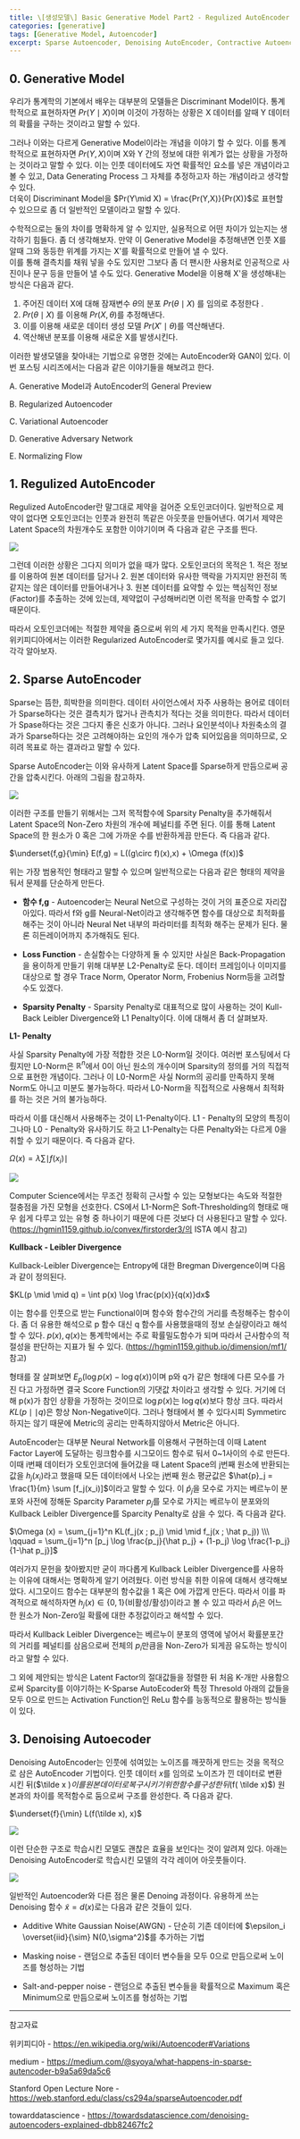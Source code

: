 ```yaml
---
title: \[생성모델\] Basic Generative Model Part2 - Regulized AutoEncoder
categories: [generative]
tags: [Generative Model, Autoencoder]
excerpt: Sparse Autoencoder, Denoising AutoEncoder, Contractive Autoencoderㅇ
---
```






## 0. Generative Model

 우리가 통계학의 기본에서 배우는 대부분의 모델들은 Discriminant Model이다. 통계학적으로 표현하자면 $Pr(Y \mid X)$이며 이것이 가정하는 상황은 X 데이터를 알때 Y 데이터의 확률을 구하는 것이라고 말할 수 있다.  

 그러나 이와는 다르게 Generative Model이라는 개념을 이야기 할 수 있다. 이를 통계학적으로 표현하자면 $Pr(Y,X)$이며 X와 Y 간의 정보에 대한 위계가 없는 상황을 가정하는 것이라고 말할 수 있다.
 이는 인풋 데이터에도 자연 확률적인 요소를 넣은 개념이라고 볼 수 있고, Data Generating Process 그 자체를 추정하고자 하는 개념이라고 생각할 수 있다.  
 더욱이 Discriminant Model을 $Pr(Y\mid X) = \frac{Pr(Y,X)}{Pr(X)}$로 표현할 수 있으므로 좀 더 일반적인 모델이라고 말할 수 있다.  



 수학적으로는 둘의 차이를 명확하게 알 수 있지만, 실용적으로 어떤 차이가 있는지는 생각하기 힘들다. 좀 더 생각해보자. 만약 이 Generative Model을 추정해낸면 인풋 X를 알때 그와 동등한 위계를 가지는 X'를 확률적으로 만들어 낼 수 있다.  
 이를 통해 결측치를 채워 넣을 수도 있지만 그보다 좀 더 팬시한 사용처로 인공적으로 사진이나 문구 등을 만들어 낼 수도 있다. Generative Model을 이용해 X'을 생성해내는 방식은 다음과 같다. 

1. 주어진 데이터 X에 대해 잠재변수 $\theta$의 분포 $Pr(\theta \mid X)$ 를 임의로 추정한다 .
2. $Pr(\theta \mid X)$ 를 이용해 $Pr(X,\theta)$를 추정해낸다. 
3. 이를 이용해 새로운 데이터 생성 모델 $Pr(X' \mid \theta)$를 역산해낸다.
4. 역산해낸 분포를 이용해 새로운 X를 발생시킨다.  



  이러한 발생모델을 찾아내는 기법으로 유명한 것에는 AutoEncoder와 GAN이 있다. 이번 포스팅 시리즈에서는 다음과 같은 이야기들을 해보려고 한다.

A. Generative Model과 AutoEncoder의 General Preview

B. Regularized Autoencoder

C. Variational Autoencoder

D. Generative Adversary Network

E. Normalizing Flow



## 1.  Regulized AutoEncoder

Regulized AutoEncoder란 말그대로 제약을 걸어준 오토인코더이다. 일반적으로 제약이 없다면 오토인코더는 인풋과 완전히 똑같은 아웃풋을 만들어낸다. 여기서 제약은 Latent Space의 차원개수도 포함한 이야기이며 즉 다음과 같은 구조를 띈다. 

![](/assets/img/post/2020-10-07/figure1.PNG)

그런데 이러한 상황은 그다지 의미가 없을 때가 많다. 오토인코더의 목적은 1. 적은 정보를 이용하여 원본 데이터를 담거나 2. 원본 데이터와 유사한 맥락을 가지지만 완전히 똑같지는 않은 데이터를 만들어내거나 3. 원본 데이터를 요약할 수 있는 핵심적인 정보(Factor)를 추출하는 것에 있는데, 제약없이 구성해버리면 이런 목적을 만족할 수 없기 때문이다. 

 따라서 오토인코더에는 적절한 제약을 줌으로써 위의 세 가지 목적을 만족시킨다. 영문 위키피디아에서는 이러한 Regularized AutoEncoder로 몇가지를 예시로 들고 있다. 각각 알아보자. 





## 2. Sparse AutoEncoder

Sparse는 뜸한, 희박한을 의미한다. 데이터 사이언스에서 자주 사용하는 용어로 데이터가 Sparse하다는 것은 결측치가 많거나 관측치가 적다는 것을 의미한다. 따라서 데이터가 Spase하다는 것은 그다지 좋은 신호가 아니다. 그러나 요인분석이나 차원축소의 결과가 Sparse하다는 것은 고려해야하는 요인의 개수가 압축 되어있음을 의미하므로, 오히려 목표로 하는 결과라고 말할 수 있다.

 Sparse AutoEncoder는 이와 유사하게 Latent Space를 Sparse하게 만듬으로써 공간을 압축시킨다. 아래의 그림을 참고하자. 

![](/assets/img/post/2020-10-07/figure2.PNG)



 이러한 구조를 만들기 위해서는 그저 목적함수에 Sparsity Penalty을 추가해줘서 Latent Space의 Non-Zero 차원의 개수에 페널티를 주면 된다. 이를 통해 Latent Space의 한 원소가 0 혹은 그에 가까운 수를 반환하게끔 만든다. 즉 다음과 같다. 

$\underset{f,g}{\min} E(f,g) = L((g\circ f)(x),x) + \Omega (f(x))$

위는 가장 범용적인 형태라고 말할 수 있으며 일반적으로는 다음과 같은 형태의 제약을 둬서 문제를 단순하게 만든다. 

- **함수 f,g** - Autoencoder는 Neural Net으로 구성하는 것이 거의 표준으로 자리잡아있다. 따라서 f와 g를 Neural-Net이라고 생각해주면 함수를 대상으로 최적화를 해주는 것이 아니라 Neural Net 내부의 파라미터를 최적화 해주는 문제가 된다. 물론 히든레이어까지 추가해줘도 된다.  

- **Loss Function** -  손실함수는 다양하게 둘 수 있지만 사실은 Back-Propagation을 용이하게 만들기 위해 대부분 L2-Penalty로 둔다. 데이터 프레임이나 이미지를 대상으로 할 경우 Trace Norm, Operator Norm, Frobenius Norm등을 고려할 수도 있겠다. 
- **Sparsity Penalty** - Sparsity Penalty로 대표적으로 많이 사용하는 것이 Kull-Back Leibler Divergence와 L1 Penalty이다. 이에 대해서 좀 더 살펴보자. 



**L1- Penalty**

 사실 Sparsity Penalty에 가장 적합한 것은 L0-Norm일 것이다. 여러번 포스팅에서 다뤘지만 L0-Norm은 $\mathbb{R}^n$에서 0이 아닌 원소의 개수이며 Sparsity의 정의를 거의 직접적으로 표현한 개념이다. 그러나 이 L0-Norm은 사실 Norm의 공리를 만족하지 못해 Norm도 아니고 미분도 불가능하다. 따라서 L0-Norm을 직접적으로 사용해서 최적화를 하는 것은 거의 불가능하다. 

 따라서 이를 대신해서 사용해주는 것이 L1-Penalty이다.  L1 - Penalty의 모양의 특징이 그나마 L0 - Penalty와 유사하기도 하고 L1-Penalty는 다른 Penalty와는 다르게 0을 취할 수 있기 때문이다. 즉 다음과 같다. 

$\Omega (x) = \lambda \sum \mid f(x_i) \mid$

![](/assets/img/post/2020-10-07/figure3.PNG)

Computer Science에서는 무조건 정확히 근사할 수 있는 모형보다는 속도와 적절한 절충점을 가진 모형을 선호한다. CS에서 L1-Norm은 Soft-Thresholding의 형태로 매우 쉽게 다루고 있는 유형 중 하나이기 때문에 다른 것보다 더 사용된다고 말할 수 있다. (https://hgmin1159.github.io/convex/firstorder3/의 ISTA 예시 참고)



**Kullback - Leibler Divergence**

Kullback-Leibler Divergence는 Entropy에 대한 Bregman Divergence이며 다음과 같이 정의된다. 

$KL(p \mid \mid q) = \int p(x) \log \frac{p(x)}{q(x)}dx$

이는 함수를 인풋으로 받는 Functional이며 함수와 함수간의 거리를 측정해주는 함수이다. 좀 더 유용한 해석으로 p 함수 대신 q 함수를 사용했을때의 정보 손실량이라고 해석할 수 있다. $p(x),q(x)$는 통계학에서는 주로 확률밀도함수가 되며 따라서 근사함수의 적절성을 판단하는 지표가 될 수 있다. (https://hgmin1159.github.io/dimension/mf1/ 참고)

형태를 잘 살펴보면 $E_p(\log p(x)-\log q(x))$이며 p와 q가 같은 형태에 다른 모수를 가진 다고 가정하면 결국 Score Function의 기댓값 차이라고 생각할 수 있다. 거기에 더해 p(x)가 참인 상황을 가정하는 것이므로 $\log p(x)$는 $\log q(x)$보다 항상 크다. 따라서 $KL(p \mid \mid q)$은 항상 Non-Negative이다. 그러나 형태에서 볼 수 있다시피 Symmetirc 하지는 않기 때문에 Metric의 공리는 만족하지않아서 Metric은 아니다. 



AutoEncoder는 대부분 Neural Network를 이용해서 구현하는데 이때 Latent Factor Layer에 도달하는 링크함수를 시그모이드 함수로 둬서 0~1사이의 수로 만든다. 이때 i번째 데이터가 오토인코더에 들어갔을 때 Latent Space의 j번째 원소에 반환되는 값을 $h_j(x_i)$라고 했을때 모든 데이터에서 나오는 j번째 원소 평균값은 $\hat{p}_j = \frac{1}{m} \sum [f_j(x_i)]$이라고 말할 수 있다. 이 $\hat p_j$을 모수로 가지는 베르누이 분포와 사전에 정해둔 Sparcity Parameter $p_j$를 모수로 가지는 베르누이 분포와의 Kullback Leibler Divergence를 Sparcity Penalty로 삼을 수 있다. 즉 다음과 같다. 

$\Omega (x) = \sum_{j=1}^n KL(f_j(x ; p_j) \mid \mid f_j(x ; \hat p_j)) \\\ \qquad = \sum_{j=1}^n [p_j \log \frac{p_j}{\hat p_j} + (1-p_j) \log \frac{1-p_j}{1-\hat p_j}]$



여러가지 문헌을 찾아봤지만 굳이 까다롭게 Kullback Leibler Divergence를 사용하는 이유에 대해서는 명확하게 알기 어려웠다. 이런 방식을 취한 이유에 대해서 생각해보았다.  시그모이드 함수는 대부분의 함수값을 1 혹은 0에 가깝게 만든다. 따라서 이를 파격적으로 해석하자면 $h_j(x) \in \{0,1\}$(비활성/활성)이라고 볼 수 있고 따라서 $\hat p_i$은 어느 한 원소가 Non-Zero일 확률에 대한 추정값이라고 해석할 수 있다.

 따라서 Kullback Leibler Divergence는 베르누이 분포의 영역에 넣어서 확률분포간의 거리를 페널티를 삼음으로써 전체의 $p_i$만큼을 Non-Zero가 되게끔 유도하는 방식이라고 말할 수 있다. 

그 외에 제안되는 방식은 Latent Factor의 절대값들을 정렬한 뒤 처음 K-개만 사용함으로써 Sparcity를 이야기하는  K-Sparse AutoEcoder와 특정 Thresold 아래의 값들을 모두 0으로 만드는 Activation Function인 ReLu 함수를 능동적으로 활용하는 방식들이 있다. 



## 3. Denoising Autoecoder

Denoising AutoEncoder는 인풋에 섞여있는 노이즈를 깨끗하게 만드는 것을 목적으로 삼은 AutoEncoder 기법이다. 인풋 데이터 $x$를 임의로 노이즈가 낀 데이터로 변환 시킨 뒤($\tilde x $) 이를 원본 데이터로 복구시키기 위한 함수를 구성한 뒤($f( \tilde x)$) 원본과의 차이를 목적함수로 둠으로써 구조를 완성한다. 즉 다음과 같다. 

$\underset{f}{\min} L(f(\tilde x), x)$

![](/assets/img/post/2020-10-07/figure4.PNG)

이런 단순한 구조로 학습시킨 모델도 괜찮은 효율을 보인다는 것이 알려져 있다.  아래는 Denoising AutoEncoder로 학습시킨 모델의 각각 레이어 아웃풋들이다. 

![](/assets/img/post/2020-10-07/figure5.png)

일반적인 Autoencoder와 다른 점은 물론 Denoing 과정이다. 유용하게 쓰는 Denoising 함수 $\tilde x = d(x)$로는 다음과 같은 것들이 있다. 

- Additive White Gaussian Noise(AWGN) - 단순히 기존 데이터에 $\epsilon_i \overset{iid}{\sim} N(0,\sigma^2)$를 추가하는 기법

- Masking noise - 랜덤으로 추출된 데이터 변수들을 모두 0으로 만듬으로써 노이즈를 형성하는 기법

- Salt-and-pepper noise - 랜덤으로 추출된 변수들을 확률적으로 Maximum 혹은 Minimum으로 만듬으로써 노이즈를 형성하는 기법







***

참고자료

위키피디아 - https://en.wikipedia.org/wiki/Autoencoder#Variations

medium -  https://medium.com/@syoya/what-happens-in-sparse-autencoder-b9a5a69da5c6

Stanford Open Lecture Nore - https://web.stanford.edu/class/cs294a/sparseAutoencoder.pdf

towarddatascience - https://towardsdatascience.com/denoising-autoencoders-explained-dbb82467fc2

